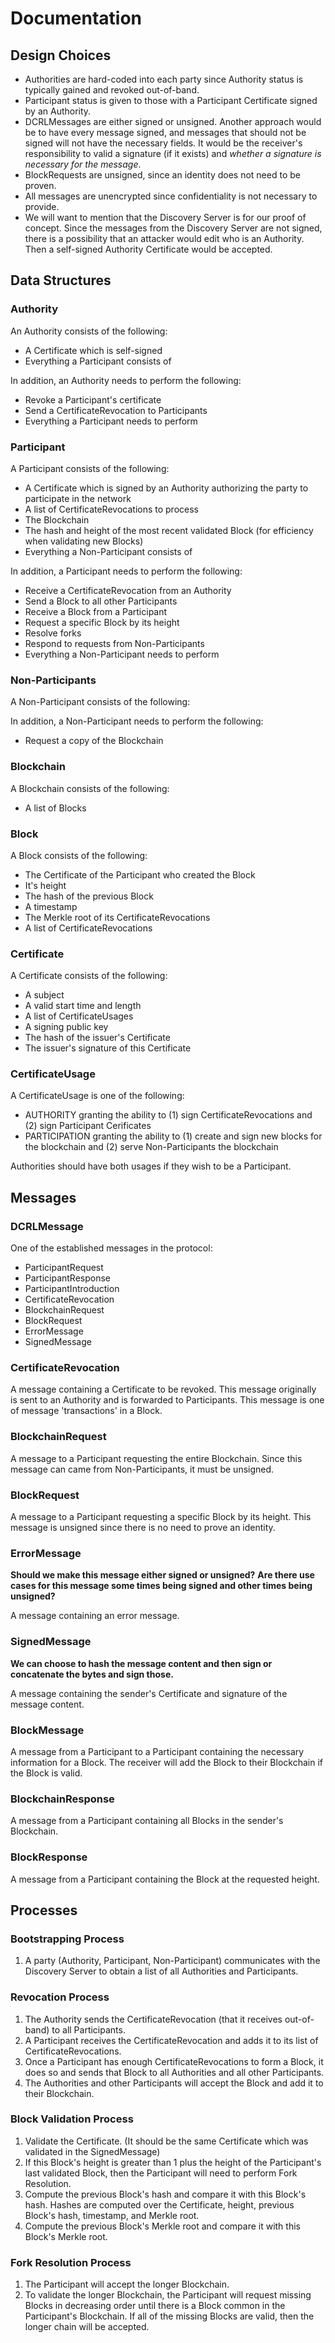 # Documentation

## Design Choices

- Authorities are hard-coded into each party since Authority status is typically gained and revoked out-of-band.
- Participant status is given to those with a Participant Certificate signed by an Authority.
- DCRLMessages are either signed or unsigned.
Another approach would be to have every message signed, and messages that should not be signed will not have the necessary fields.
It would be the receiver's responsibility to valid a signature (if it exists) and *whether a signature is necessary for the message*.
- BlockRequests are unsigned, since an identity does not need to be proven.
- All messages are unencrypted since confidentiality is not necessary to provide.
- We will want to mention that the Discovery Server is for our proof of concept. Since the messages from the Discovery Server are not signed, there is a possibility that an attacker would edit who is an Authority. Then a self-signed Authority Certificate would be accepted.

## Data Structures

### Authority

An Authority consists of the following:

- A Certificate which is self-signed
- Everything a Participant consists of

In addition, an Authority needs to perform the following:

- Revoke a Participant's certificate
- Send a CertificateRevocation to Participants
- Everything a Participant needs to perform

### Participant

A Participant consists of the following:

- A Certificate which is signed by an Authority authorizing the party to participate in the network
- A list of CertificateRevocations to process
- The Blockchain
- The hash and height of the most recent validated Block (for efficiency when validating new Blocks)
- Everything a Non-Participant consists of

In addition, a Participant needs to perform the following:

- Receive a CertificateRevocation from an Authority
- Send a Block to all other Participants
- Receive a Block from a Participant
- Request a specific Block by its height
- Resolve forks
- Respond to requests from Non-Participants
- Everything a Non-Participant needs to perform

### Non-Participants

A Non-Participant consists of the following:

In addition, a Non-Participant needs to perform the following:

- Request a copy of the Blockchain

### Blockchain

A Blockchain consists of the following:

- A list of Blocks

### Block

A Block consists of the following:

- The Certificate of the Participant who created the Block
- It's height
- The hash of the previous Block
- A timestamp
- The Merkle root of its CertificateRevocations
- A list of CertificateRevocations

### Certificate

A Certificate consists of the following:

- A subject
- A valid start time and length
- A list of CertificateUsages
- A signing public key
- The hash of the issuer's Certificate
- The issuer's signature of this Certificate

### CertificateUsage

A CertificateUsage is one of the following:

- AUTHORITY granting the ability to (1) sign CertificateRevocations and (2) sign Participant Cerificates
- PARTICIPATION granting the ability to (1) create and sign new blocks for the blockchain and (2) serve Non-Participants the blockchain

Authorities should have both usages if they wish to be a Participant.

## Messages

### DCRLMessage

One of the established messages in the protocol:

- ParticipantRequest
- ParticipantResponse
- ParticipantIntroduction
- CertificateRevocation
- BlockchainRequest
- BlockRequest
- ErrorMessage
- SignedMessage

### CertificateRevocation

A message containing a Certificate to be revoked.
This message originally is sent to an Authority and is forwarded to Participants.
This message is one of message 'transactions' in a Block.

### BlockchainRequest

A message to a Participant requesting the entire Blockchain.
Since this message can came from Non-Participants, it must be unsigned.

### BlockRequest

A message to a Participant requesting a specific Block by its height.
This message is unsigned since there is no need to prove an identity.

### ErrorMessage

**Should we make this message either signed or unsigned?**
**Are there use cases for this message some times being signed and other times being unsigned?**

A message containing an error message.

### SignedMessage

**We can choose to hash the message content and then sign or concatenate the bytes and sign those.**

A message containing the sender's Certificate and signature of the message content.

### BlockMessage

A message from a Participant to a Participant containing the necessary information for a Block.
The receiver will add the Block to their Blockchain if the Block is valid.

### BlockchainResponse

A message from a Participant containing all Blocks in the sender's Blockchain.

### BlockResponse

A message from a Participant containing the Block at the requested height.

## Processes

### Bootstrapping Process

1. A party (Authority, Participant, Non-Participant) communicates with the Discovery Server to obtain a list of all Authorities and Participants.

### Revocation Process

1. The Authority sends the CertificateRevocation (that it receives out-of-band) to all Participants.
1. A Participant receives the CertificateRevocation and adds it to its list of CertificateRevocations.
1. Once a Participant has enough CertificateRevocations to form a Block, it does so and sends that Block to all Authorities and all other Participants.
1. The Authorities and other Participants will accept the Block and add it to their Blockchain.

### Block Validation Process

1. Validate the Certificate.
(It should be the same Certificate which was validated in the SignedMessage)
1. If this Block's height is greater than 1 plus the height of the Participant's last validated Block, then the Participant will need to perform Fork Resolution.
1. Compute the previous Block's hash and compare it with this Block's hash.
Hashes are computed over the Certificate, height, previous Block's hash, timestamp, and Merkle root.
1. Compute the previous Block's Merkle root and compare it with this Block's Merkle root.

### Fork Resolution Process

1. The Participant will accept the longer Blockchain.
1. To validate the longer Blockchain, the Participant will request missing Blocks in decreasing order until there is a Block common in the Participant's Blockchain. If all of the missing Blocks are valid, then the longer chain will be accepted.
